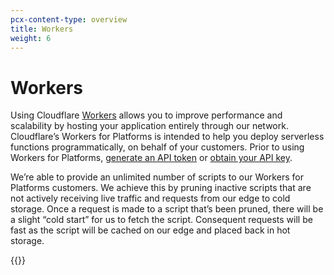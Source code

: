 ```yaml
---
pcx-content-type: overview
title: Workers
weight: 6
---
```

 
# Workers
 
Using Cloudflare [Workers](/workers/) allows you to improve performance and scalability by hosting your application entirely through our network. Cloudflare’s Workers for Platforms  is intended to help you deploy serverless functions programmatically, on behalf of your customers. Prior to using Workers for Platforms, [generate an API token](/api/tokens/create/#generating-the-token) or [obtain your API key](/api/keys/#view-your-api-key).


We’re able to provide an unlimited number of scripts to our Workers for Platforms customers. We achieve this by pruning inactive scripts that are not actively receiving live traffic and requests from our edge to cold storage. Once a request is made to a script that’s been pruned, there will be a slight “cold start” for us to fetch the script. Consequent requests will be fast as the script will be cached on our edge and placed back in hot storage.

{{<directory-listing>}}
